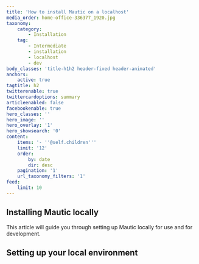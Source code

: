 ```yaml
---
title: 'How to install Mautic on a localhost'
media_order: home-office-336377_1920.jpg
taxonomy:
    category:
        - Installation
    tag:
        - Intermediate
        - installation
        - localhost
        - dev
body_classes: 'title-h1h2 header-fixed header-animated'
anchors:
    active: true
tagtitle: h2
twitterenable: true
twittercardoptions: summary
articleenabled: false
facebookenable: true
hero_classes: ''
hero_image: ''
hero_overlay: '1'
hero_showsearch: '0'
content:
    items: '- ''@self.children'''
    limit: '12'
    order:
        by: date
        dir: desc
    pagination: '1'
    url_taxonomy_filters: '1'
feed:
    limit: 10
---
```


## Installing Mautic locally
This article will guide you through setting up Mautic locally for use and for development.
## Setting up your local environment
